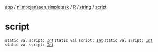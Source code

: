 [app](../../../index.md) / [nl.mpcjanssen.simpletask](../../index.md) / [R](../index.md) / [string](index.md) / [script](.)

# script

`static val script: `[`Int`](https://kotlinlang.org/api/latest/jvm/stdlib/kotlin/-int/index.html)
`static val script: `[`Int`](https://kotlinlang.org/api/latest/jvm/stdlib/kotlin/-int/index.html)
`static val script: `[`Int`](https://kotlinlang.org/api/latest/jvm/stdlib/kotlin/-int/index.html)
`static val script: `[`Int`](https://kotlinlang.org/api/latest/jvm/stdlib/kotlin/-int/index.html)